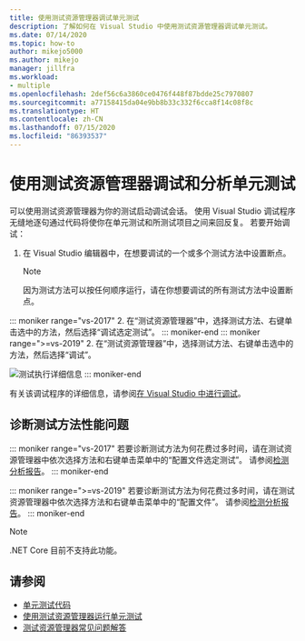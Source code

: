 ```yaml
---
title: 使用测试资源管理器调试单元测试
description: 了解如何在 Visual Studio 中使用测试资源管理器调试单元测试。
ms.date: 07/14/2020
ms.topic: how-to
author: mikejo5000
ms.author: mikejo
manager: jillfra
ms.workload:
- multiple
ms.openlocfilehash: 2def56c6a3860ce0476f448f87bdde25c7970807
ms.sourcegitcommit: a77158415da04e9bb8b33c332f6cca8f14c08f8c
ms.translationtype: HT
ms.contentlocale: zh-CN
ms.lasthandoff: 07/15/2020
ms.locfileid: "86393537"
---
```

# <a name="debug-and-analyze-unit-tests-with-test-explorer"></a>使用测试资源管理器调试和分析单元测试

可以使用测试资源管理器为你的测试启动调试会话。 使用 Visual Studio 调试程序无缝地逐句通过代码将使你在单元测试和所测试项目之间来回反复。 若要开始调试：

1. 在 Visual Studio 编辑器中，在想要调试的一个或多个测试方法中设置断点。

    > [!NOTE]
    > 因为测试方法可以按任何顺序运行，请在你想要调试的所有测试方法中设置断点。

::: moniker range="vs-2017"
2. 在“测试资源管理器”中，选择测试方法、右键单击选中的方法，然后选择“调试选定测试”。
::: moniker-end
::: moniker range=">=vs-2019"
2. 在“测试资源管理器”中，选择测试方法、右键单击选中的方法，然后选择“调试”。

   ![测试执行详细信息](../test/media/vs-2019/test-explorer-debug.png)
::: moniker-end

   有关该调试程序的详细信息，请参阅[在 Visual Studio 中进行调试](../debugger/debugger-feature-tour.md)。

## <a name="diagnose-test-method-performance-issues"></a>诊断测试方法性能问题

::: moniker range="vs-2017"
若要诊断测试方法为何花费过多时间，请在测试资源管理器中依次选择方法和右键单击菜单中的“配置文件选定测试”。 请参阅[检测分析报告](../profiling/understanding-instrumentation-data-values.md?view=vs-2017)。
::: moniker-end

::: moniker range=">=vs-2019"
若要诊断测试方法为何花费过多时间，请在测试资源管理器中依次选择方法和右键单击菜单中的“配置文件”。 请参阅[检测分析报告](../profiling/understanding-instrumentation-data-values.md?view=vs-2017)。
::: moniker-end

> [!NOTE]
> .NET Core 目前不支持此功能。

## <a name="see-also"></a>请参阅

- [单元测试代码](../test/unit-test-your-code.md)
- [使用测试资源管理器运行单元测试](../test/run-unit-tests-with-test-explorer.md)
- [测试资源管理器常见问题解答](test-explorer-faq.md)
